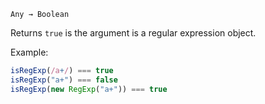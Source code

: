 `Any → Boolean`

Returns `true` is the argument is a regular expression object.

Example:

```JavaScript
isRegExp(/a+/) === true
isRegExp("a+") === false
isRegExp(new RegExp("a+")) === true
```
